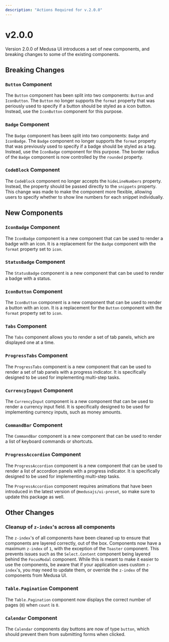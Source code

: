 ```yaml
---
description: "Actions Required for v.2.0.0"
---
```


# v2.0.0

Version 2.0.0 of Medusa UI introduces a set of new components, and breaking changes to some of the existing components.

## Breaking Changes

### `Button` Component

The `Button` component has been split into two components: `Button` and `IconButton`. The `Button` no longer supports the `format` property that was periously used to specify if a button should be styled as a icon button. Instead, use the `IconButton` component for this purpose.

### `Badge` Component

The `Badge` component has been split into two components: `Badge` and `IconBadge`. The `Badge` component no longer supports the `format` property that was previously used to specify if a badge should be styled as a tag. Instead, use the `IconBadge` component for this purpose. The border radius of the `Badge` component is now controlled by the `rounded` property.

### `CodeBlock` Component

The `CodeBlock` component no longer accepts the `hideLineNumbers` property. Instead, the property should be passed directly to the `snippets` property. This change was made to make the component more flexible, allowing users to specify whether to show line numbers for each snippet individually.

## New Components

### `IconBadge` Component

The `IconBadge` component is a new component that can be used to render a badge with an icon. It is a replacement for the `Badge` component with the `format` property set to `icon`.

### `StatusBadge` Component

The `StatusBadge` component is a new component that can be used to render a badge with a status.

### `IconButton` Component

The `IconButton` component is a new component that can be used to render a button with an icon. It is a replacement for the `Button` component with the `format` property set to `icon`.

### `Tabs` Component

The `Tabs` component allows you to render a set of tab panels, which are displayed one at a time.

### `ProgressTabs` Component

The `ProgressTabs` component is a new component that can be used to render a set of tab panels with a progress indicator. It is specifically designed to be used for implementing multi-step tasks.

### `CurrencyInpput` Component

The `CurrencyInput` component is a new component that can be used to render a currency input field. It is specifically designed to be used for implementing currency inputs, such as money amounts.

### `CommandBar` Component

The `CommandBar` component is a new component that can be used to render a list of keyboard commands or shortcuts.

### `ProgressAccordion` Component

The `ProgressAccordion` component is a new component that can be used to render a list of accordion panels with a progress indicator. It is specifically designed to be used for implementing multi-step tasks.

The `ProgressAccordion` component requires animations that have been introduced in the latest version of `@medusajs/ui-preset`, so make sure to update this package as well.

## Other Changes

### Cleanup of `z-index`'s across all components

The `z-index`'s of all components have been cleaned up to ensure that components are layered correctly, out of the box. Components now have a maximum `z-index` of `1`, with the exception of the `Toaster` component. This prevents issues such as the `Select.Content` component being layered behind the `FocusModal` component. While this is meant to make it easier to use the components, be aware that if your application uses custom `z-index`'s, you may need to update them, or override the `z-index` of the components from Medusa UI.

### `Table.Pagination` Component

The `Table.Pagination` component now displays the correct number of pages (`0`) when `count` is `0`.

### `Calendar` Component

The `Calendar` components day buttons are now of type `button`, which should prevent them from submitting forms when clicked.
